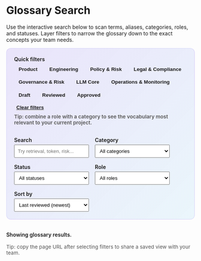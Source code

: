 # Glossary Search

Use the interactive search below to scan terms, aliases, categories, roles, and
statuses. Layer filters to narrow the glossary down to the exact concepts your
team needs.

<div class="search-panel">
  <div class="search-field search-field--chips">
    <span>Quick filters</span>
    <div class="search-chips" role="group" aria-label="Quick filters">
      <button type="button" data-chip data-role="product">Product</button>
      <button type="button" data-chip data-role="engineering">Engineering</button>
      <button type="button" data-chip data-role="policy">Policy &amp; Risk</button>
      <button type="button" data-chip data-role="legal">Legal &amp; Compliance</button>
      <button type="button" data-chip data-category="Governance &amp; Risk">Governance &amp; Risk</button>
      <button type="button" data-chip data-category="LLM Core">LLM Core</button>
      <button type="button" data-chip data-category="Operations &amp; Monitoring">Operations &amp; Monitoring</button>
      <button type="button" data-chip data-status="draft">Draft</button>
      <button type="button" data-chip data-status="reviewed">Reviewed</button>
      <button type="button" data-chip data-status="approved">Approved</button>
    </div>
    <button type="button" class="search-reset" id="glossary-reset-filters">Clear filters</button>
    <p class="search-tip">Tip: combine a role with a category to see the vocabulary most relevant to your current project.</p>
  </div>
  <label class="search-field">
    <span>Search</span>
    <input id="glossary-search-input" type="search" placeholder="Try retrieval, token, risk..." />
  </label>
  <label class="search-field">
    <span>Category</span>
    <select id="glossary-category-select">
      <option value="">All categories</option>
    </select>
  </label>
  <label class="search-field">
    <span>Status</span>
    <select id="glossary-status-select">
      <option value="">All statuses</option>
    </select>
  </label>
  <label class="search-field">
    <span>Role</span>
    <select id="glossary-role-select">
      <option value="">All roles</option>
    </select>
  </label>
  <label class="search-field">
    <span>Sort by</span>
    <select id="glossary-sort-select">
      <option value="recent">Last reviewed (newest)</option>
      <option value="title">A → Z</option>
      <option value="category">Category</option>
    </select>
  </label>
</div>

<div class="search-metrics" id="glossary-health" aria-live="polite"></div>
<div class="search-summary" data-filter-summary aria-live="polite">Showing glossary results.</div>
<p class="search-tip search-tip--inline">Tip: copy the page URL after selecting filters to share a saved view with your team.</p>

<div id="glossary-search-results" class="search-results"></div>

<script>
  (function () {
    const dataUrl = '../assets/glossary-search.json';
    const searchInput = document.getElementById('glossary-search-input');
    const categorySelect = document.getElementById('glossary-category-select');
    const statusSelect = document.getElementById('glossary-status-select');
    const roleSelect = document.getElementById('glossary-role-select');
    const sortSelect = document.getElementById('glossary-sort-select');
    const resultsContainer = document.getElementById('glossary-search-results');
    const chipElements = Array.from(document.querySelectorAll('[data-chip]'));
    const resetButton = document.getElementById('glossary-reset-filters');
    const filterSummary = document.querySelector('[data-filter-summary]');
    const metricsContainer = document.getElementById('glossary-health');

    let terms = [];

    const ROLE_LABELS = {
      product: 'Product & Program Managers',
      engineering: 'Engineering & Platform',
      data_science: 'Data Science & Research',
      policy: 'Policy & Risk',
      legal: 'Legal & Compliance',
      security: 'Security & Trust',
      communications: 'Communications & Enablement',
    };

    const SORT_LABELS = {
      recent: 'Last reviewed (newest)',
      title: 'A → Z',
      category: 'Category',
    };

    const SORTERS = {
      recent: (a, b) => {
        const aTime = toTimestamp(a.last_reviewed);
        const bTime = toTimestamp(b.last_reviewed);
        if (aTime !== bTime) {
          return (bTime ?? 0) - (aTime ?? 0);
        }
        return a.term.localeCompare(b.term);
      },
      title: (a, b) => a.term.localeCompare(b.term),
      category: (a, b) => {
        const aCategory = (a.categories && a.categories[0]) || '';
        const bCategory = (b.categories && b.categories[0]) || '';
        const categoryDiff = aCategory.localeCompare(bCategory);
        if (categoryDiff !== 0) {
          return categoryDiff;
        }
        return a.term.localeCompare(b.term);
      },
    };

    function toTimestamp(value) {
      if (!value) {
        return null;
      }
      const parsed = Date.parse(value);
      return Number.isNaN(parsed) ? null : parsed;
    }

    function normalise(value) {
      return (value || '').toLowerCase();
    }

    function titleCase(value) {
      if (!value) {
        return value;
      }
      const clean = value.replace(/[_-]/g, ' ');
      return clean.replace(/\b([a-z])/g, (match) => match.toUpperCase());
    }

    function formatDate(value) {
      if (!value) {
        return value;
      }
      const parsed = new Date(value + 'T00:00:00Z');
      if (Number.isNaN(parsed.getTime())) {
        return value;
      }
      return parsed.toLocaleDateString(undefined, {
        year: 'numeric',
        month: 'short',
        day: 'numeric',
      });
    }

    function highlightMatch(text, query) {
      if (!query) {
        return text;
      }
      const escaped = query.replace(/[.*+?^${}()|[\]\\]/g, '\\$&');
      const regex = new RegExp(`(${escaped})`, 'ig');
      return text.replace(regex, '<mark>$1</mark>');
    }

    function matches(term, query) {
      if (!query) {
        return true;
      }
      const haystack = [
        term.term,
        ...(term.aliases || []),
        term.short_def || '',
        ...(term.categories || []),
      ]
        .join(' \n ')
        .toLowerCase();
      return haystack.includes(query.toLowerCase());
    }

    function matchesCategory(term, category) {
      if (!category) {
        return true;
      }
      return (term.categories || []).some(
        (item) => normalise(item) === normalise(category)
      );
    }

    function matchesStatus(term, status) {
      if (!status) {
        return true;
      }
      return normalise(term.status) === normalise(status);
    }

    function matchesRole(term, role) {
      if (!role) {
        return true;
      }
      return (term.roles || []).some((item) => normalise(item) === normalise(role));
    }

    function renderFilterSummary(resultCount, query, category, status, role, sortKey) {
      if (!filterSummary) {
        return;
      }
      const parts = [];
      if (query) {
        parts.push(`Query: “${query}”`);
      }
      if (category) {
        parts.push(`Category: ${category}`);
      }
      if (status) {
        parts.push(`Status: ${titleCase(status)}`);
      }
      if (role) {
        parts.push(`Role: ${ROLE_LABELS[role] || role}`);
      }
      if (sortKey && sortKey !== 'recent') {
        parts.push(`Sort: ${SORT_LABELS[sortKey] || sortKey}`);
      }
      const prefix = parts.length ? `<strong>Active filters:</strong> ${parts.join(' · ')}` : 'Showing all terms.';
      filterSummary.innerHTML = `${prefix} <span class="search-summary-count">${resultCount} result${resultCount === 1 ? '' : 's'}</span>`;
    }

    function syncChips() {
      chipElements.forEach((chip) => {
        const category = chip.getAttribute('data-category');
        const role = chip.getAttribute('data-role');
        const status = chip.getAttribute('data-status');
        const isActive =
          (category && categorySelect.value === category) ||
          (role && roleSelect.value === role) ||
          (status && statusSelect.value === status);
        chip.classList.toggle('active', Boolean(isActive));
        chip.setAttribute('aria-pressed', isActive ? 'true' : 'false');
      });
    }

    function renderMetrics(entries) {
      if (!metricsContainer) {
        return;
      }
      if (!entries.length) {
        metricsContainer.textContent = 'No entries to summarise yet.';
        return;
      }
      const total = entries.length;
      const statusCounts = entries.reduce((acc, item) => {
        const status = item.status || 'unspecified';
        acc[status] = (acc[status] || 0) + 1;
        return acc;
      }, {});
      const latestTimestamp = entries.reduce((max, item) => {
        const ts = toTimestamp(item.last_reviewed);
        return ts !== null && ts > max ? ts : max;
      }, 0);
      const latestDate = latestTimestamp
        ? formatDate(new Date(latestTimestamp).toISOString().slice(0, 10))
        : '—';
      const statusMarkup = Object.entries(statusCounts)
        .sort((a, b) => b[1] - a[1])
        .map(([status, count]) => `<span class="metric-chip">${titleCase(status)}: <strong>${count}</strong></span>`)
        .join('');
      metricsContainer.innerHTML = `
        <span class="metric-chip total">Total terms: <strong>${total}</strong></span>
        ${statusMarkup}
        <span class="metric-chip">Latest review: <strong>${latestDate}</strong></span>
      `;
    }

    function renderResults() {
      const query = searchInput.value.trim();
      const category = categorySelect.value;
      const status = statusSelect.value;
      const role = roleSelect.value;
      const sortKey = sortSelect.value || 'recent';
      const sorter = SORTERS[sortKey] || SORTERS.recent;

      const filtered = terms.filter(
        (item) =>
          matches(item, query) &&
          matchesCategory(item, category) &&
          matchesStatus(item, status) &&
          matchesRole(item, role)
      );

      if (!filtered.length) {
        resultsContainer.innerHTML = '<p class="search-empty">No matching entries yet. Try clearing a filter or using a broader term.</p>';
        renderFilterSummary(0, query, category, status, role, sortKey);
        syncChips();
        return;
      }

      const list = document.createElement('ul');
      list.className = 'search-list';

      filtered
        .slice()
        .sort(sorter)
        .forEach((item) => {
          const li = document.createElement('li');
          li.className = 'search-item';
          const aliases = item.aliases && item.aliases.length
            ? ` <span class="search-aliases">(Aliases: ${item.aliases.join(', ')})</span>`
            : '';
          const categories = item.categories && item.categories.length
            ? `<span class="search-categories"><span class="meta-label">Categories</span>${item.categories.map((value) => `<span class=\"badge\">${value}</span>`).join(' ')}</span>`
            : '';
          const statusMarkup = item.status
            ? `<span class="search-status"><span class="meta-label">Status</span><span class="badge status status-${item.status}">${titleCase(item.status)}</span></span>`
            : '';
          const rolesMarkup = item.roles && item.roles.length
            ? `<span class="search-roles"><span class="meta-label">Roles</span>${item.roles.map((value) => `<span class=\"badge role\">${ROLE_LABELS[value] || value}</span>`).join(' ')}</span>`
            : '';
          const lastReviewedMarkup = item.last_reviewed
            ? `<span class="search-reviewed"><span class="meta-label">Last reviewed</span>${formatDate(item.last_reviewed)}</span>`
            : '';
          const href = item.slug ? `../terms/${item.slug}/` : '#';
          const highlightedTerm = highlightMatch(item.term, query);
          const highlightedSummary = highlightMatch(item.short_def || '', query);
          li.innerHTML = `
            <a data-term-link>${highlightedTerm}</a>
            ${aliases}
            <div class="search-meta">${categories} ${statusMarkup} ${rolesMarkup} ${lastReviewedMarkup}</div>
            <p>${highlightedSummary}</p>
          `;
          const link = li.querySelector('[data-term-link]');
          if (link) {
            link.setAttribute('href', href);
          }
          list.appendChild(li);
        });

      resultsContainer.innerHTML = '';
      resultsContainer.appendChild(list);
      renderFilterSummary(filtered.length, query, category, status, role, sortKey);
      syncChips();
    }

    function populateFilters() {
      const categoryValues = new Set();
      const statusValues = new Set();
      const roleValues = new Set();

      terms.forEach((item) => {
        (item.categories || []).forEach((value) => categoryValues.add(value));
        if (item.status) {
          statusValues.add(item.status);
        }
        (item.roles || []).forEach((value) => roleValues.add(value));
      });

      Array.from(categoryValues)
        .sort()
        .forEach((value) => {
          const option = document.createElement('option');
          option.value = value;
          option.textContent = value;
          categorySelect.appendChild(option);
        });

      Array.from(statusValues)
        .sort()
        .forEach((value) => {
          const option = document.createElement('option');
          option.value = value;
          option.textContent = titleCase(value);
          statusSelect.appendChild(option);
        });

      Array.from(roleValues)
        .sort()
        .forEach((value) => {
          const option = document.createElement('option');
          option.value = value;
          option.textContent = ROLE_LABELS[value] || value;
          roleSelect.appendChild(option);
        });
    }

    function attachListeners() {
      [searchInput, categorySelect, statusSelect, roleSelect, sortSelect].forEach((element) => {
        element.addEventListener('input', renderResults);
        element.addEventListener('change', renderResults);
      });

      chipElements.forEach((chip) => {
        chip.addEventListener('click', () => {
          const category = chip.getAttribute('data-category');
          const role = chip.getAttribute('data-role');
          const status = chip.getAttribute('data-status');

          if (category) {
            categorySelect.value = categorySelect.value === category ? '' : category;
          }
          if (role) {
            roleSelect.value = roleSelect.value === role ? '' : role;
          }
          if (status) {
            statusSelect.value = statusSelect.value === status ? '' : status;
          }
          renderResults();
        });
      });

      if (resetButton) {
        resetButton.addEventListener('click', () => {
          searchInput.value = '';
          categorySelect.value = '';
          statusSelect.value = '';
          roleSelect.value = '';
          sortSelect.value = 'recent';
          renderResults();
        });
      }
    }

    fetch(dataUrl)
      .then((response) => {
        if (!response.ok) {
          throw new Error('Failed to load search index.');
        }
        return response.json();
      })
      .then((json) => {
        terms = json || [];
        populateFilters();
        renderMetrics(terms);
        attachListeners();
        renderResults();
      })
      .catch((error) => {
        resultsContainer.innerHTML = `<p class="search-error">${error.message}</p>`;
        if (filterSummary) {
          filterSummary.textContent = 'Search is temporarily unavailable.';
        }
        if (metricsContainer) {
          metricsContainer.textContent = 'Unable to load glossary metrics right now.';
        }
      });
  })();
</script>

<style>
  .search-panel {
    display: flex;
    flex-wrap: wrap;
    gap: 1rem;
    margin-bottom: 1.25rem;
    border: 1px solid rgba(95, 46, 234, 0.15);
    border-radius: 12px;
    padding: 1.25rem;
    background: linear-gradient(135deg, rgba(95, 46, 234, 0.12), rgba(14, 165, 233, 0.08));
  }
  .search-field {
    display: flex;
    flex-direction: column;
    min-width: 200px;
    font-weight: 600;
  }
  .search-field--chips {
    flex: 1 1 100%;
  }
  .search-chips {
    display: flex;
    flex-wrap: wrap;
    gap: 0.5rem;
    margin-top: 0.35rem;
  }
  .search-chips button {
    border: 1px solid var(--brand-primary);
    background: transparent;
    color: var(--brand-primary);
    padding: 0.35rem 0.75rem;
    border-radius: 999px;
    font-weight: 600;
    cursor: pointer;
  }
  .search-chips button.active,
  .search-chips button:hover {
    background: var(--brand-primary);
    color: var(--md-primary-bg-color, #fff);
  }
  .search-field input,
  .search-field select {
    margin-top: 0.25rem;
    padding: 0.5rem;
  }
  .search-reset {
    margin-top: 0.75rem;
    align-self: flex-start;
    background: transparent;
    border: none;
    color: var(--brand-primary);
    font-weight: 600;
    text-decoration: underline;
    cursor: pointer;
  }
  .search-tip {
    margin-top: 0.5rem;
    font-size: 0.85rem;
    color: var(--md-default-fg-color--light, #555);
  }
  .search-tip--inline {
    margin-top: 0;
  }
  .search-metrics {
    display: flex;
    flex-wrap: wrap;
    gap: 0.5rem;
    margin-bottom: 0.75rem;
    font-size: 0.85rem;
    color: var(--md-default-fg-color--light, #555);
  }
  .metric-chip {
    display: inline-flex;
    align-items: center;
    gap: 0.35rem;
    padding: 0.25rem 0.65rem;
    border-radius: 999px;
    background: rgba(95, 46, 234, 0.14);
    color: var(--brand-primary);
    font-weight: 600;
  }
  .metric-chip.total {
    background: rgba(103, 58, 183, 0.1);
    color: var(--brand-secondary);
  }
  .metric-chip strong {
    color: inherit;
  }
  .search-summary {
    margin-bottom: 1rem;
    font-weight: 600;
  }
  .search-summary-count {
    margin-left: 0.35rem;
    color: var(--md-default-fg-color--light, #555);
    font-weight: 500;
  }
  .search-results .search-list {
    list-style: none;
    padding: 0;
  }
  .search-results .search-item {
    border-bottom: 1px solid var(--md-default-fg-color--lightest, #ddd);
    padding: 1rem 0;
  }
  .search-results .search-item a {
    font-weight: 700;
  }
  .search-results mark {
    background: rgba(255, 235, 59, 0.45);
    padding: 0 0.1rem;
  }
  .search-meta {
    font-size: 0.85rem;
    color: var(--md-default-fg-color--light, #555);
    margin: 0.35rem 0 0.45rem;
    display: flex;
    flex-wrap: wrap;
    gap: 0.5rem;
  }
  .meta-label {
    font-weight: 700;
    margin-right: 0.35rem;
  }
  .badge {
    display: inline-flex;
    align-items: center;
    padding: 0.18rem 0.55rem;
    border-radius: 999px;
    background: rgba(95, 46, 234, 0.14);
    color: var(--brand-primary);
    margin-right: 0.25rem;
    font-weight: 600;
    font-size: 0.75rem;
  }
  .badge.role {
    background: rgba(14, 165, 233, 0.14);
    color: var(--brand-secondary);
  }
  .badge.status {
    background: rgba(76, 175, 80, 0.12);
    color: #1c7c54;
  }
  .badge.status.status-reviewed {
    background: rgba(76, 175, 80, 0.18);
    color: #1c7c54;
  }
  .badge.status.status-approved {
    background: rgba(33, 150, 243, 0.18);
    color: var(--brand-primary);
  }
  .badge.status.status-deprecated {
    background: rgba(244, 67, 54, 0.18);
    color: #c62828;
  }
  .search-aliases {
    font-size: 0.85rem;
    color: var(--md-default-fg-color--light, #555);
  }
  .search-reviewed {
    display: inline-flex;
    align-items: center;
    gap: 0.35rem;
  }
  .search-empty,
  .search-error {
    color: var(--md-accent-fg-color, #d35400);
    font-weight: 600;
  }
  @media (max-width: 720px) {
    .search-panel {
      padding: 1rem;
    }
    .search-field {
      min-width: 140px;
      flex: 1 1 calc(50% - 1rem);
    }
    .search-field--chips {
      flex: 1 1 100%;
    }
    .search-metrics {
      flex-direction: column;
    }
  }
</style>

